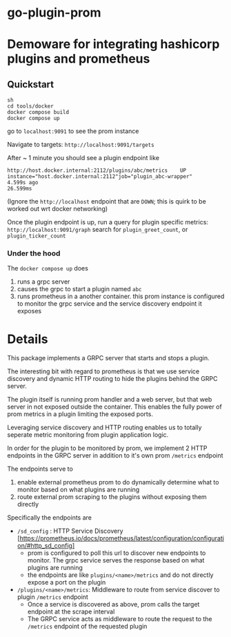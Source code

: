 # go-plugin-prom


# Demoware for integrating hashicorp plugins and prometheus

## Quickstart
```
sh
cd tools/docker
docker compose build
docker compose up
```

go to `localhost:9091` to see the prom instance

Navigate to targets: `http://localhost:9091/targets`

After ~ 1 minute you should see a plugin endpoint like
```
http://host.docker.internal:2112/plugins/abc/metrics	UP	
instance="host.docker.internal:2112"job="plugin_abc-wrapper"
4.599s ago	
26.599ms
```

(Ignore the `http://localhost` endpoint that are `DOWN`; this is quirk to be worked out wrt docker networking)

Once the plugin endpoint is up, run a query for plugin specific metrics:
`http://localhost:9091/graph`
search for `plugin_greet_count`, or `plugin_ticker_count`


### Under the hood
The `docker compose up` does
1. runs a grpc server
2. causes the grpc to start a plugin named `abc`
3. runs prometheus in a another container. this prom instance is configured to monitor the grpc service and the service discovery endpoint it exposes
# Details

This package implements a GRPC server that starts and stops a plugin.

The interesting bit with regard to prometheus is that we use service discovery and dynamic HTTP routing to
hide the plugins behind the GRPC server.

The plugin itself is running prom handler and a web server, but that web server in not exposed outside the container.
This enables the fully power of prom metrics in a plugin limiting the exposed ports.

Leveraging service discovery and HTTP routing enables us to totally seperate metric monitoring from plugin application
logic.

In order for the plugin to be monitored by prom, we implement 2 HTTP endpoints in the GRPC server in addition to it's own prom `/metrics` endpoint

The endpoints serve to 
1. enable external prometheus prom to do dynamically determine what to monitor based on what plugins are running 
2. route external prom scraping to the plugins without exposing them directly

Specifically the endpoints are 
- `/sd_config` : HTTP Service Discovery [https://prometheus.io/docs/prometheus/latest/configuration/configuration/#http_sd_config]
    - prom is configured to poll this url to discover new endpoints to monitor. The grpc service serves the response based on what plugins are running
    - the endpoints are like `plugins/<name>/metrics` and do not directly expose a port on the plugin
- `/plugins/<name>/metrics`: Middleware to route from service discover to plugin `/metrics` endpoint
    - Once a service is discovered as above, prom calls the target endpoint at the scrape interval
    - The GRPC service acts as middleware to route the request to the `/metrics` endpoint of the requested plugin


